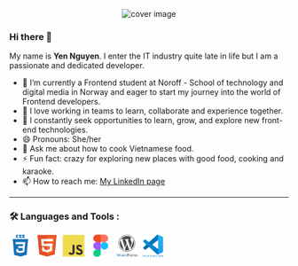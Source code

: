 <div align="center">
  <img src="http://howareyounorway.no/wp-content/uploads/2023/06/cover4.webp" alt="cover image" width="600px"/>
</div>

### Hi there 👋
My name is **Yen Nguyen**. I enter the IT industry quite late in life but I am a passionate and dedicated developer.

- 🌱 I’m currently a Frontend student at Noroff - School of technology and digital media in Norway and eager to start my journey into the world of Frontend developers. 
- 👯 I love working in teams to learn, collaborate and experience together.
- 🤔 I constantly seek opportunities to learn, grow, and explore new front-end technologies.
- 😄 Pronouns: She/her
- 💬 Ask me about how to cook Vietnamese food.
- ⚡ Fun fact: crazy for exploring new places with good food, cooking and karaoke.
- 📫 How to reach me: [My LinkedIn page](https://www.linkedin.com/in/yen-nguyen-76340440/)

---

### :hammer_and_wrench: Languages and Tools :
<div>
  <img src="https://github.com/devicons/devicon/blob/master/icons/css3/css3-plain-wordmark.svg"  title="CSS3" alt="CSS" width="40" height="40"/>&nbsp;
  <img src="https://github.com/devicons/devicon/blob/master/icons/html5/html5-original.svg" title="HTML5" alt="HTML" width="40" height="40"/>&nbsp;
  <img src="https://github.com/devicons/devicon/blob/master/icons/javascript/javascript-original.svg" title="JavaScript" alt="JavaScript" width="40" height="40"/>&nbsp;
  <img src="https://github.com/devicons/devicon/blob/master/icons/figma/figma-original.svg" title="Figma" alt="Figma" width="40" height="40"/>&nbsp;
  <img src="https://github.com/devicons/devicon/blob/master/icons/wordpress/wordpress-original.svg" title="Wordpress" alt="Worpress" width="40" height="40"/>&nbsp;
  <img src="https://github.com/devicons/devicon/blob/master/icons/vscode/vscode-original-wordmark.svg" title="VScode" alt="VScode" width="40" height="40"/>&nbsp;
</div>
<!-- 
### Reach me at:
- My Email: nguyenthikimyen25@gmail.com
- [My LinkedIn page](https://www.linkedin.com/in/yen-nguyen-76340440/) -->
<!-- - 🔭 I’m currently working on 
- 🌱 I’m currently learning ...
- 👯 I’m looking to collaborate on ...
- 🤔 I’m looking for help with ...
- 💬 Ask me about ...
- 📫 How to reach me: ... -->
